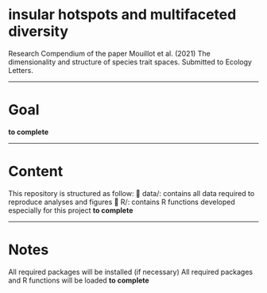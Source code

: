 # insular hotspots and multifaceted diversity
Research Compendium of the paper Mouillot et al. (2021) The dimensionality and structure of species trait spaces. Submitted to Ecology Letters.

---
# Goal
**to complete**

---
# Content
This repository is structured as follow:
📁  data/: contains all data required to reproduce analyses and figures
📁  R/: contains R functions developed especially for this project
**to complete**

---
# Notes
All required packages will be installed (if necessary)
All required packages and R functions will be loaded
**to complete**
